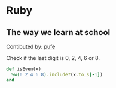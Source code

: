 # Ruby

## The way we learn at school
Contibuted by: [pufe](https://github.com/pufe)

Check if the last digit is 0, 2, 4, 6 or 8.

```ruby
def isEven(x)
  %w(0 2 4 6 8).include?(x.to_s[-1])
end
```
